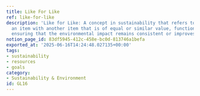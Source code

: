 ```yaml
---
title: Like For Like
ref: like-for-like
description: 'Like for Like: A concept in sustainability that refers to replacing
  an item with another item that is of equal or similar value, function, or quality,
  ensuring that the environmental impact remains consistent or improves.'
notion_page_id: 83df5945-412c-458e-bc0d-813746a1befa
exported_at: '2025-06-16T14:24:48.027135+00:00'
tags:
- sustainability
- resources
- goals
category:
- Sustainability & Environment
id: GL16
---
```


